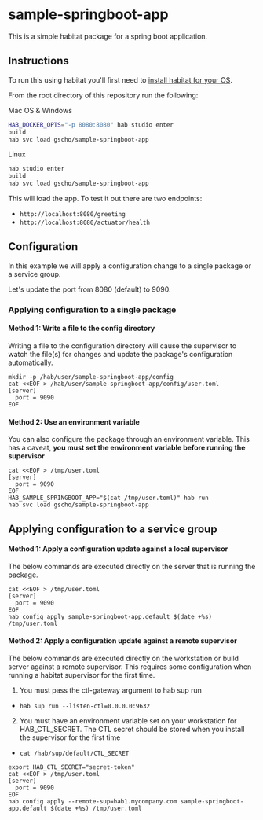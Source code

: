 # sample-springboot-app

This is a simple habitat package for a spring boot application.

## Instructions

To run this using habitat you'll first need to [install habitat for your OS](https://www.habitat.sh/docs/install-habitat/).

From the root directory of this repository run the following:

Mac OS & Windows

```bash
HAB_DOCKER_OPTS="-p 8080:8080" hab studio enter
build
hab svc load gscho/sample-springboot-app

```

Linux

```bash
hab studio enter
build
hab svc load gscho/sample-springboot-app

```

This will load the app. To test it out there are two endpoints:

- `http://localhost:8080/greeting`
- `http://localhost:8080/actuator/health`

## Configuration

In this example we will apply a configuration change to a single package or a service group.

Let's update the port from 8080 (default) to 9090.

### Applying configuration to a single package

#### Method 1: Write a file to the config directory

Writing a file to the configuration directory will cause the supervisor to watch the file(s) for changes and update the package's configuration automatically.

```
mkdir -p /hab/user/sample-springboot-app/config
cat <<EOF > /hab/user/sample-springboot-app/config/user.toml
[server]
  port = 9090
EOF
```

#### Method 2: Use an environment variable

You can also configure the package through an environment variable. This has a caveat, **you must set the environment variable before running the supervisor**

```
cat <<EOF > /tmp/user.toml
[server]
  port = 9090
EOF
HAB_SAMPLE_SPRINGBOOT_APP="$(cat /tmp/user.toml)" hab run
hab svc load gscho/sample-springboot-app
```

## Applying configuration to a service group

#### Method 1: Apply a configuration update against a local supervisor

The below commands are executed directly on the server that is running the package.

```
cat <<EOF > /tmp/user.toml
[server]
  port = 9090
EOF
hab config apply sample-springboot-app.default $(date +%s) /tmp/user.toml
```

#### Method 2: Apply a configuration update against a remote supervisor

The below commands are executed directly on the workstation or build server against a remote supervisor. This requires some configuration when running a habitat supervisor for the first time.

1. You must pass the ctl-gateway argument to hab sup run
  - `hab sup run --listen-ctl=0.0.0.0:9632`
2. You must have an environment variable set on your workstation for HAB_CTL_SECRET. The CTL secret should be stored when you install the supervisor for the first time
  - `cat /hab/sup/default/CTL_SECRET`

```
export HAB_CTL_SECRET="secret-token"
cat <<EOF > /tmp/user.toml
[server]
  port = 9090
EOF
hab config apply --remote-sup=hab1.mycompany.com sample-springboot-app.default $(date +%s) /tmp/user.toml
```
